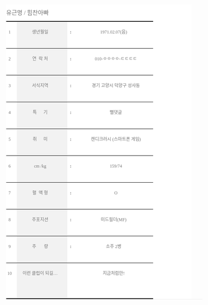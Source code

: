<div class="entry-content" style="margin: 0px; padding: 0px; border: 0px; font-size: 14px; vertical-align: baseline; line-height: 1.714285714; color: rgb(68, 68, 68); font-family: 'Open Sans', Helvetica, Arial, sans-serif; background-color: rgb(255, 255, 255);"><table width="390" border="0" cellspacing="0" cellpadding="0" style="margin: 0px 0px 1.714285714rem; padding: 0px; border-width: 0px 0px 1px; border-bottom-style: solid; border-bottom-color: rgb(237, 237, 237); font-size: 0.857142857rem; vertical-align: baseline; border-collapse: collapse; border-spacing: 0px; color: rgb(117, 117, 117); line-height: 2; width: 400pt;"><tbody style="margin: 0px; padding: 0px; border: 0px; font-size: 12px; vertical-align: baseline;"><tr style="margin: 0px; padding: 0px; border: 0px; vertical-align: baseline; height: 17.25pt;"><td class="xl77" colspan="4" width="390" height="23" style="margin: 0px; padding: 6px 10px 6px 0px; border-bottom-width: 1.5pt; border-bottom-style: solid; border-color: rgb(240, 240, 240) rgb(240, 240, 240) windowtext; font-size: 12px; vertical-align: baseline; background-color: transparent; width: 292pt; height: 17.25pt;"><span style="margin: 0px; padding: 0px; border: 0px; font-size: medium; vertical-align: baseline; font-family: 나눔바른고딕;">유근명 / 힘찬아빠</span></td></tr><tr style="margin: 0px; padding: 0px; border: 0px; vertical-align: baseline; height: 17.25pt;"><td class="xl66" height="23" style="margin: 0px; padding: 6px 10px 6px 0px; border-bottom-width: 0.5pt; border-bottom-style: solid; border-color: windowtext rgb(240, 240, 240); font-size: 12px; vertical-align: baseline; background-color: transparent; height: 17.25pt;"><p align="center" style="margin-bottom: 1.714285714rem; border: 0px; vertical-align: baseline; line-height: 1.714285714;"><span style="margin: 0px; padding: 0px; border: 0px; vertical-align: baseline; font-family: 나눔바른고딕;">1</span></p></td><td class="xl74" style="margin: 0px; padding: 6px 10px 6px 0px; border-bottom-width: 0.5pt; border-bottom-style: solid; border-color: windowtext rgb(240, 240, 240); font-size: 12px; vertical-align: baseline; background-color: rgb(242, 242, 242);"><p align="center" style="margin-bottom: 1.714285714rem; border: 0px; vertical-align: baseline; line-height: 1.714285714;"><span style="margin: 0px; padding: 0px; border: 0px; vertical-align: baseline; font-family: 나눔바른고딕;">생년월일</span></p></td><td class="xl67" style="margin: 0px; padding: 6px 10px 6px 0px; border-bottom-width: 0.5pt; border-bottom-style: solid; border-color: windowtext rgb(240, 240, 240); font-size: 12px; vertical-align: baseline; background-color: transparent;"><p align="center" style="margin-bottom: 1.714285714rem; border: 0px; vertical-align: baseline; line-height: 1.714285714;"><strong style="margin: 0px; padding: 0px; border: 0px; vertical-align: baseline;"><span style="margin: 0px; padding: 0px; border: 0px; vertical-align: baseline; font-family: 나눔바른고딕;">:</span></strong></p></td><td class="xl68" style="margin: 0px; padding: 6px 10px 6px 0px; border-bottom-width: 0.5pt; border-bottom-style: solid; border-color: windowtext rgb(240, 240, 240); font-size: 12px; vertical-align: baseline; background-color: transparent;"><p align="center" style="margin-bottom: 1.714285714rem; border: 0px; vertical-align: baseline; line-height: 1.714285714;"><span style="margin: 0px; padding: 0px; border: 0px; vertical-align: baseline; font-family: 나눔바른고딕;">1971.02.07(음)　</span></p></td></tr><tr style="margin: 0px; padding: 0px; border: 0px; vertical-align: baseline; height: 16.5pt;"><td class="xl69" height="22" style="margin: 0px; padding: 6px 10px 6px 0px; border-bottom-width: 0.5pt; border-bottom-style: solid; border-color: windowtext rgb(240, 240, 240); font-size: 12px; vertical-align: baseline; background-color: transparent; height: 16.5pt;"><p align="center" style="margin-bottom: 1.714285714rem; border: 0px; vertical-align: baseline; line-height: 1.714285714;"><span style="margin: 0px; padding: 0px; border: 0px; vertical-align: baseline; font-family: 나눔바른고딕;">2</span></p></td><td class="xl75" style="margin: 0px; padding: 6px 10px 6px 0px; border-bottom-width: 0.5pt; border-bottom-style: solid; border-color: windowtext rgb(240, 240, 240); font-size: 12px; vertical-align: baseline; background-color: rgb(242, 242, 242);"><p align="center" style="margin-bottom: 1.714285714rem; border: 0px; vertical-align: baseline; line-height: 1.714285714;"><span style="margin: 0px; padding: 0px; border: 0px; vertical-align: baseline; font-family: 나눔바른고딕;">연<span style="margin: 0px; padding: 0px; border: 0px; vertical-align: baseline;">&nbsp;&nbsp;</span>락 처</span></p></td><td class="xl70" style="margin: 0px; padding: 6px 10px 6px 0px; border-bottom-width: 0.5pt; border-bottom-style: solid; border-color: windowtext rgb(240, 240, 240); font-size: 12px; vertical-align: baseline; background-color: transparent;"><p align="center" style="margin-bottom: 1.714285714rem; border: 0px; vertical-align: baseline; line-height: 1.714285714;"><strong style="margin: 0px; padding: 0px; border: 0px; vertical-align: baseline;"><span style="margin: 0px; padding: 0px; border: 0px; vertical-align: baseline; font-family: 나눔바른고딕;">:</span></strong></p></td><td class="xl71" style="margin: 0px; padding: 6px 10px 6px 0px; border-bottom-width: 0.5pt; border-bottom-style: solid; border-color: windowtext rgb(240, 240, 240); font-size: 12px; vertical-align: baseline; background-color: transparent;"><p align="center" style="margin-bottom: 1.714285714rem; border: 0px; vertical-align: baseline; line-height: 1.714285714;"><span style="margin: 0px; padding: 0px; border: 0px; vertical-align: baseline; font-family: 나눔바른고딕;">　010-ㅇㅇㅇㅇ-ㄷㄷㄷㄷ</span></p></td></tr><tr style="margin: 0px; padding: 0px; border: 0px; vertical-align: baseline; height: 16.5pt;"><td class="xl69" height="22" style="margin: 0px; padding: 6px 10px 6px 0px; border-bottom-width: 0.5pt; border-bottom-style: solid; border-color: windowtext rgb(240, 240, 240); font-size: 12px; vertical-align: baseline; background-color: transparent; height: 16.5pt;"><p align="center" style="margin-bottom: 1.714285714rem; border: 0px; vertical-align: baseline; line-height: 1.714285714;"><span style="margin: 0px; padding: 0px; border: 0px; vertical-align: baseline; font-family: 나눔바른고딕;">3</span></p></td><td class="xl75" style="margin: 0px; padding: 6px 10px 6px 0px; border-bottom-width: 0.5pt; border-bottom-style: solid; border-color: windowtext rgb(240, 240, 240); font-size: 12px; vertical-align: baseline; background-color: rgb(242, 242, 242);"><p align="center" style="margin-bottom: 1.714285714rem; border: 0px; vertical-align: baseline; line-height: 1.714285714;"><span style="margin: 0px; padding: 0px; border: 0px; vertical-align: baseline; font-family: 나눔바른고딕;">서식지역</span></p></td><td class="xl70" style="margin: 0px; padding: 6px 10px 6px 0px; border-bottom-width: 0.5pt; border-bottom-style: solid; border-color: windowtext rgb(240, 240, 240); font-size: 12px; vertical-align: baseline; background-color: transparent;"><p align="center" style="margin-bottom: 1.714285714rem; border: 0px; vertical-align: baseline; line-height: 1.714285714;"><strong style="margin: 0px; padding: 0px; border: 0px; vertical-align: baseline;"><span style="margin: 0px; padding: 0px; border: 0px; vertical-align: baseline; font-family: 나눔바른고딕;">:</span></strong></p></td><td class="xl71" style="margin: 0px; padding: 6px 10px 6px 0px; border-bottom-width: 0.5pt; border-bottom-style: solid; border-color: windowtext rgb(240, 240, 240); font-size: 12px; vertical-align: baseline; background-color: transparent;"><p align="center" style="margin-bottom: 1.714285714rem; border: 0px; vertical-align: baseline; line-height: 1.714285714;"><span style="margin: 0px; padding: 0px; border: 0px; vertical-align: baseline; font-family: 나눔바른고딕;">　경기 고양시 덕양구 성사동</span></p></td></tr><tr style="margin: 0px; padding: 0px; border: 0px; vertical-align: baseline; height: 16.5pt;"><td class="xl69" height="22" style="margin: 0px; padding: 6px 10px 6px 0px; border-bottom-width: 0.5pt; border-bottom-style: solid; border-color: windowtext rgb(240, 240, 240); font-size: 12px; vertical-align: baseline; background-color: transparent; height: 16.5pt;"><p align="center" style="margin-bottom: 1.714285714rem; border: 0px; vertical-align: baseline; line-height: 1.714285714;"><span style="margin: 0px; padding: 0px; border: 0px; vertical-align: baseline; font-family: 나눔바른고딕;">4</span></p></td><td class="xl75" style="margin: 0px; padding: 6px 10px 6px 0px; border-bottom-width: 0.5pt; border-bottom-style: solid; border-color: windowtext rgb(240, 240, 240); font-size: 12px; vertical-align: baseline; background-color: rgb(242, 242, 242);"><p align="center" style="margin-bottom: 1.714285714rem; border: 0px; vertical-align: baseline; line-height: 1.714285714;"><span style="margin: 0px; padding: 0px; border: 0px; vertical-align: baseline; font-family: 나눔바른고딕;">특<span style="margin: 0px; padding: 0px; border: 0px; vertical-align: baseline;">&nbsp;&nbsp;&nbsp;&nbsp;&nbsp;&nbsp;</span>기</span></p></td><td class="xl70" style="margin: 0px; padding: 6px 10px 6px 0px; border-bottom-width: 0.5pt; border-bottom-style: solid; border-color: windowtext rgb(240, 240, 240); font-size: 12px; vertical-align: baseline; background-color: transparent;"><p align="center" style="margin-bottom: 1.714285714rem; border: 0px; vertical-align: baseline; line-height: 1.714285714;"><strong style="margin: 0px; padding: 0px; border: 0px; vertical-align: baseline;"><span style="margin: 0px; padding: 0px; border: 0px; vertical-align: baseline; font-family: 나눔바른고딕;">:</span></strong></p></td><td class="xl71" style="margin: 0px; padding: 6px 10px 6px 0px; border-bottom-width: 0.5pt; border-bottom-style: solid; border-color: windowtext rgb(240, 240, 240); font-size: 12px; vertical-align: baseline; background-color: transparent;"><p align="center" style="margin-bottom: 1.714285714rem; border: 0px; vertical-align: baseline; line-height: 1.714285714;"><span style="margin: 0px; padding: 0px; border: 0px; vertical-align: baseline; font-family: 나눔바른고딕;">　뻘댓글</span></p></td></tr><tr style="margin: 0px; padding: 0px; border: 0px; vertical-align: baseline; height: 16.5pt;"><td class="xl69" height="22" style="margin: 0px; padding: 6px 10px 6px 0px; border-bottom-width: 0.5pt; border-bottom-style: solid; border-color: windowtext rgb(240, 240, 240); font-size: 12px; vertical-align: baseline; background-color: transparent; height: 16.5pt;"><p align="center" style="margin-bottom: 1.714285714rem; border: 0px; vertical-align: baseline; line-height: 1.714285714;"><span style="margin: 0px; padding: 0px; border: 0px; vertical-align: baseline; font-family: 나눔바른고딕;">5</span></p></td><td class="xl75" style="margin: 0px; padding: 6px 10px 6px 0px; border-bottom-width: 0.5pt; border-bottom-style: solid; border-color: windowtext rgb(240, 240, 240); font-size: 12px; vertical-align: baseline; background-color: rgb(242, 242, 242);"><p align="center" style="margin-bottom: 1.714285714rem; border: 0px; vertical-align: baseline; line-height: 1.714285714;"><span style="margin: 0px; padding: 0px; border: 0px; vertical-align: baseline; font-family: 나눔바른고딕;">취<span style="margin: 0px; padding: 0px; border: 0px; vertical-align: baseline;">&nbsp;&nbsp;&nbsp;&nbsp;&nbsp;&nbsp;</span>미</span></p></td><td class="xl70" style="margin: 0px; padding: 6px 10px 6px 0px; border-bottom-width: 0.5pt; border-bottom-style: solid; border-color: windowtext rgb(240, 240, 240); font-size: 12px; vertical-align: baseline; background-color: transparent;"><p align="center" style="margin-bottom: 1.714285714rem; border: 0px; vertical-align: baseline; line-height: 1.714285714;"><strong style="margin: 0px; padding: 0px; border: 0px; vertical-align: baseline;"><span style="margin: 0px; padding: 0px; border: 0px; vertical-align: baseline; font-family: 나눔바른고딕;">:</span></strong></p></td><td class="xl71" style="margin: 0px; padding: 6px 10px 6px 0px; border-bottom-width: 0.5pt; border-bottom-style: solid; border-color: windowtext rgb(240, 240, 240); font-size: 12px; vertical-align: baseline; background-color: transparent;"><p align="center" style="margin-bottom: 1.714285714rem; border: 0px; vertical-align: baseline; line-height: 1.714285714;"><span style="margin: 0px; padding: 0px; border: 0px; vertical-align: baseline; font-family: 나눔바른고딕;">　캔디크러시 (스마트폰 게임)</span></p></td></tr><tr style="margin: 0px; padding: 0px; border: 0px; vertical-align: baseline; height: 16.5pt;"><td class="xl69" height="22" style="margin: 0px; padding: 6px 10px 6px 0px; border-bottom-width: 0.5pt; border-bottom-style: solid; border-color: windowtext rgb(240, 240, 240); font-size: 12px; vertical-align: baseline; background-color: transparent; height: 16.5pt;"><p align="center" style="margin-bottom: 1.714285714rem; border: 0px; vertical-align: baseline; line-height: 1.714285714;"><span style="margin: 0px; padding: 0px; border: 0px; vertical-align: baseline; font-family: 나눔바른고딕;">6</span></p></td><td class="xl75" style="margin: 0px; padding: 6px 10px 6px 0px; border-bottom-width: 0.5pt; border-bottom-style: solid; border-color: windowtext rgb(240, 240, 240); font-size: 12px; vertical-align: baseline; background-color: rgb(242, 242, 242);"><p align="center" style="margin-bottom: 1.714285714rem; border: 0px; vertical-align: baseline; line-height: 1.714285714;"><span style="margin: 0px; padding: 0px; border: 0px; vertical-align: baseline; font-family: 나눔바른고딕;">cm /kg</span></p></td><td class="xl70" style="margin: 0px; padding: 6px 10px 6px 0px; border-bottom-width: 0.5pt; border-bottom-style: solid; border-color: windowtext rgb(240, 240, 240); font-size: 12px; vertical-align: baseline; background-color: transparent;"><p align="center" style="margin-bottom: 1.714285714rem; border: 0px; vertical-align: baseline; line-height: 1.714285714;"><strong style="margin: 0px; padding: 0px; border: 0px; vertical-align: baseline;"><span style="margin: 0px; padding: 0px; border: 0px; vertical-align: baseline; font-family: 나눔바른고딕;">:</span></strong></p></td><td class="xl71" style="margin: 0px; padding: 6px 10px 6px 0px; border-bottom-width: 0.5pt; border-bottom-style: solid; border-color: windowtext rgb(240, 240, 240); font-size: 12px; vertical-align: baseline; background-color: transparent;"><p align="center" style="margin-bottom: 1.714285714rem; border: 0px; vertical-align: baseline; line-height: 1.714285714;"><span style="margin: 0px; padding: 0px; border: 0px; vertical-align: baseline; font-family: 나눔바른고딕;">　159/74</span></p></td></tr><tr style="margin: 0px; padding: 0px; border: 0px; vertical-align: baseline; height: 16.5pt;"><td class="xl69" height="22" style="margin: 0px; padding: 6px 10px 6px 0px; border-bottom-width: 0.5pt; border-bottom-style: solid; border-color: windowtext rgb(240, 240, 240); font-size: 12px; vertical-align: baseline; background-color: transparent; height: 16.5pt;"><p align="center" style="margin-bottom: 1.714285714rem; border: 0px; vertical-align: baseline; line-height: 1.714285714;"><span style="margin: 0px; padding: 0px; border: 0px; vertical-align: baseline; font-family: 나눔바른고딕;">7</span></p></td><td class="xl75" style="margin: 0px; padding: 6px 10px 6px 0px; border-bottom-width: 0.5pt; border-bottom-style: solid; border-color: windowtext rgb(240, 240, 240); font-size: 12px; vertical-align: baseline; background-color: rgb(242, 242, 242);"><p align="center" style="margin-bottom: 1.714285714rem; border: 0px; vertical-align: baseline; line-height: 1.714285714;"><span style="margin: 0px; padding: 0px; border: 0px; vertical-align: baseline; font-family: 나눔바른고딕;">혈<span style="margin: 0px; padding: 0px; border: 0px; vertical-align: baseline;">&nbsp;&nbsp;</span>액 형</span></p></td><td class="xl70" style="margin: 0px; padding: 6px 10px 6px 0px; border-bottom-width: 0.5pt; border-bottom-style: solid; border-color: windowtext rgb(240, 240, 240); font-size: 12px; vertical-align: baseline; background-color: transparent;"><p align="center" style="margin-bottom: 1.714285714rem; border: 0px; vertical-align: baseline; line-height: 1.714285714;"><strong style="margin: 0px; padding: 0px; border: 0px; vertical-align: baseline;"><span style="margin: 0px; padding: 0px; border: 0px; vertical-align: baseline; font-family: 나눔바른고딕;">:</span></strong></p></td><td class="xl71" style="margin: 0px; padding: 6px 10px 6px 0px; border-bottom-width: 0.5pt; border-bottom-style: solid; border-color: windowtext rgb(240, 240, 240); font-size: 12px; vertical-align: baseline; background-color: transparent;"><p align="center" style="margin-bottom: 1.714285714rem; border: 0px; vertical-align: baseline; line-height: 1.714285714;"><span style="margin: 0px; padding: 0px; border: 0px; vertical-align: baseline; font-family: 나눔바른고딕;">　O</span></p></td></tr><tr style="margin: 0px; padding: 0px; border: 0px; vertical-align: baseline; height: 16.5pt;"><td class="xl69" height="22" style="margin: 0px; padding: 6px 10px 6px 0px; border-bottom-width: 0.5pt; border-bottom-style: solid; border-color: windowtext rgb(240, 240, 240); font-size: 12px; vertical-align: baseline; background-color: transparent; height: 16.5pt;"><p align="center" style="margin-bottom: 1.714285714rem; border: 0px; vertical-align: baseline; line-height: 1.714285714;"><span style="margin: 0px; padding: 0px; border: 0px; vertical-align: baseline; font-family: 나눔바른고딕;">8</span></p></td><td class="xl75" style="margin: 0px; padding: 6px 10px 6px 0px; border-bottom-width: 0.5pt; border-bottom-style: solid; border-color: windowtext rgb(240, 240, 240); font-size: 12px; vertical-align: baseline; background-color: rgb(242, 242, 242);"><p align="center" style="margin-bottom: 1.714285714rem; border: 0px; vertical-align: baseline; line-height: 1.714285714;"><span style="margin: 0px; padding: 0px; border: 0px; vertical-align: baseline; font-family: 나눔바른고딕;">주포지션</span></p></td><td class="xl70" style="margin: 0px; padding: 6px 10px 6px 0px; border-bottom-width: 0.5pt; border-bottom-style: solid; border-color: windowtext rgb(240, 240, 240); font-size: 12px; vertical-align: baseline; background-color: transparent;"><p align="center" style="margin-bottom: 1.714285714rem; border: 0px; vertical-align: baseline; line-height: 1.714285714;"><strong style="margin: 0px; padding: 0px; border: 0px; vertical-align: baseline;"><span style="margin: 0px; padding: 0px; border: 0px; vertical-align: baseline; font-family: 나눔바른고딕;">:</span></strong></p></td><td class="xl71" style="margin: 0px; padding: 6px 10px 6px 0px; border-bottom-width: 0.5pt; border-bottom-style: solid; border-color: windowtext rgb(240, 240, 240); font-size: 12px; vertical-align: baseline; background-color: transparent;"><p align="center" style="margin-bottom: 1.714285714rem; border: 0px; vertical-align: baseline; line-height: 1.714285714;"><span style="margin: 0px; padding: 0px; border: 0px; vertical-align: baseline; font-family: 나눔바른고딕;">미드필더(MF)</span></p></td></tr><tr style="margin: 0px; padding: 0px; border: 0px; vertical-align: baseline; height: 16.5pt;"><td class="xl69" height="22" style="margin: 0px; padding: 6px 10px 6px 0px; border-bottom-width: 0.5pt; border-bottom-style: solid; border-color: windowtext rgb(240, 240, 240); font-size: 12px; vertical-align: baseline; background-color: transparent; height: 16.5pt;"><p align="center" style="margin-bottom: 1.714285714rem; border: 0px; vertical-align: baseline; line-height: 1.714285714;"><span style="margin: 0px; padding: 0px; border: 0px; vertical-align: baseline; font-family: 나눔바른고딕;">9</span></p></td><td class="xl75" style="margin: 0px; padding: 6px 10px 6px 0px; border-bottom-width: 0.5pt; border-bottom-style: solid; border-color: windowtext rgb(240, 240, 240); font-size: 12px; vertical-align: baseline; background-color: rgb(242, 242, 242);"><p align="center" style="margin-bottom: 1.714285714rem; border: 0px; vertical-align: baseline; line-height: 1.714285714;"><span style="margin: 0px; padding: 0px; border: 0px; vertical-align: baseline; font-family: 나눔바른고딕;">주<span style="margin: 0px; padding: 0px; border: 0px; vertical-align: baseline;">&nbsp;&nbsp;&nbsp;&nbsp;&nbsp;&nbsp;&nbsp;</span>량</span></p></td><td class="xl70" style="margin: 0px; padding: 6px 10px 6px 0px; border-bottom-width: 0.5pt; border-bottom-style: solid; border-color: windowtext rgb(240, 240, 240); font-size: 12px; vertical-align: baseline; background-color: transparent;"><p align="center" style="margin-bottom: 1.714285714rem; border: 0px; vertical-align: baseline; line-height: 1.714285714;"><strong style="margin: 0px; padding: 0px; border: 0px; vertical-align: baseline;"><span style="margin: 0px; padding: 0px; border: 0px; vertical-align: baseline; font-family: 나눔바른고딕;">:</span></strong></p></td><td class="xl71" style="margin: 0px; padding: 6px 10px 6px 0px; border-bottom-width: 0.5pt; border-bottom-style: solid; border-color: windowtext rgb(240, 240, 240); font-size: 12px; vertical-align: baseline; background-color: transparent;"><p align="center" style="margin-bottom: 1.714285714rem; border: 0px; vertical-align: baseline; line-height: 1.714285714;"><span style="margin: 0px; padding: 0px; border: 0px; vertical-align: baseline; font-family: 나눔바른고딕;">소주 2병</span></p></td></tr><tr style="margin: 0px; padding: 0px; border: 0px; vertical-align: baseline; height: 17.25pt;"><td class="xl72" height="23" style="margin: 0px; padding: 6px 10px 6px 0px; border-bottom-width: 1.5pt; border-bottom-style: solid; border-color: windowtext rgb(240, 240, 240); font-size: 12px; vertical-align: baseline; background-color: transparent; height: 17.25pt;"><p align="center" style="margin-bottom: 1.714285714rem; border: 0px; vertical-align: baseline; line-height: 1.714285714;"><span style="margin: 0px; padding: 0px; border: 0px; vertical-align: baseline; font-family: 나눔바른고딕;">10</span></p></td><td class="xl76" style="margin: 0px; padding: 6px 10px 6px 0px; border-bottom-width: 1.5pt; border-bottom-style: solid; border-color: windowtext rgb(240, 240, 240); font-size: 12px; vertical-align: baseline; background-color: rgb(242, 242, 242);"><p align="center" style="margin-bottom: 1.714285714rem; border: 0px; vertical-align: baseline; line-height: 1.714285714;"><span style="margin: 0px; padding: 0px; border: 0px; vertical-align: baseline; font-family: 나눔바른고딕;">이런 클럽이 되길…</span></p></td><td class="xl73" style="margin: 0px; padding: 6px 10px 6px 0px; border-bottom-width: 1.5pt; border-bottom-style: solid; border-color: windowtext rgb(240, 240, 240); font-size: 12px; vertical-align: baseline; background-color: transparent;"><p align="center" style="margin-bottom: 1.714285714rem; border: 0px; vertical-align: baseline; line-height: 1.714285714;"><span style="margin: 0px; padding: 0px; border: 0px; vertical-align: baseline; font-family: 나눔바른고딕;">　</span></p></td><td class="xl73" style="margin: 0px; padding: 6px 10px 6px 0px; border-bottom-width: 1.5pt; border-bottom-style: solid; border-color: windowtext rgb(240, 240, 240); font-size: 12px; vertical-align: baseline; background-color: transparent;"><p align="center" style="margin-bottom: 1.714285714rem; border: 0px; vertical-align: baseline; line-height: 1.714285714;"><span style="margin: 0px; padding: 0px; border: 0px; vertical-align: baseline; font-family: 나눔바른고딕;">지금처럼만!</span></p><div><span style="margin: 0px; padding: 0px; border: 0px; vertical-align: baseline; font-family: 나눔바른고딕;"><br></span></div></td></tr></tbody></table></div></div>

